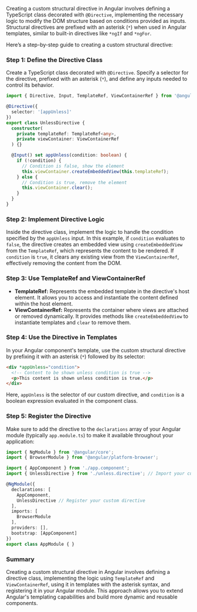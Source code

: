 Creating a custom structural directive in Angular involves defining a TypeScript class decorated with `@Directive`, implementing the necessary logic to modify the DOM structure based on conditions provided as inputs. Structural directives are prefixed with an asterisk (`*`) when used in Angular templates, similar to built-in directives like `*ngIf` and `*ngFor`.

Here’s a step-by-step guide to creating a custom structural directive:

### Step 1: Define the Directive Class

Create a TypeScript class decorated with `@Directive`. Specify a selector for the directive, prefixed with an asterisk (`*`), and define any inputs needed to control its behavior.

```typescript
import { Directive, Input, TemplateRef, ViewContainerRef } from '@angular/core';

@Directive({
  selector: '[appUnless]'
})
export class UnlessDirective {
  constructor(
    private templateRef: TemplateRef<any>,
    private viewContainer: ViewContainerRef
  ) {}

  @Input() set appUnless(condition: boolean) {
    if (!condition) {
      // Condition is false, show the element
      this.viewContainer.createEmbeddedView(this.templateRef);
    } else {
      // Condition is true, remove the element
      this.viewContainer.clear();
    }
  }
}
```

### Step 2: Implement Directive Logic

Inside the directive class, implement the logic to handle the condition specified by the `appUnless` input. In this example, if `condition` evaluates to `false`, the directive creates an embedded view using `createEmbeddedView` from the `TemplateRef`, which represents the content to be rendered. If `condition` is `true`, it clears any existing view from the `ViewContainerRef`, effectively removing the content from the DOM.

### Step 3: Use TemplateRef and ViewContainerRef

- **TemplateRef:** Represents the embedded template in the directive's host element. It allows you to access and instantiate the content defined within the host element.
- **ViewContainerRef:** Represents the container where views are attached or removed dynamically. It provides methods like `createEmbeddedView` to instantiate templates and `clear` to remove them.

### Step 4: Use the Directive in Templates

In your Angular component's template, use the custom structural directive by prefixing it with an asterisk (`*`) followed by its selector:

```html
<div *appUnless="condition">
  <!-- Content to be shown unless condition is true -->
  <p>This content is shown unless condition is true.</p>
</div>
```

Here, `appUnless` is the selector of our custom directive, and `condition` is a boolean expression evaluated in the component class.

### Step 5: Register the Directive

Make sure to add the directive to the `declarations` array of your Angular module (typically `app.module.ts`) to make it available throughout your application:

```typescript
import { NgModule } from '@angular/core';
import { BrowserModule } from '@angular/platform-browser';

import { AppComponent } from './app.component';
import { UnlessDirective } from './unless.directive'; // Import your custom directive

@NgModule({
  declarations: [
    AppComponent,
    UnlessDirective // Register your custom directive
  ],
  imports: [
    BrowserModule
  ],
  providers: [],
  bootstrap: [AppComponent]
})
export class AppModule { }
```

### Summary

Creating a custom structural directive in Angular involves defining a directive class, implementing the logic using `TemplateRef` and `ViewContainerRef`, using it in templates with the asterisk syntax, and registering it in your Angular module. This approach allows you to extend Angular's templating capabilities and build more dynamic and reusable components.